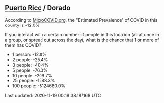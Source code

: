 
## [Puerto Rico](/united-states/puerto-rico) / Dorado

According to [MicroCOVID.org](http://microcovid.org),
the "Estimated Prevalence" of COVID in this county is -12.0%

If you interact with a certain number of people in this location
(all at once in a group, or spread out across the day), what is the chance that
1 or more of them has COVID?

- 1 person: -12.0%
- 2 people: -25.4%
- 3 people: -40.4%
- 5 people: -76.0%
- 10 people: -209.7%
- 25 people: -1588.3%
- 100 people: -8124680.0%

Last updated: 2020-11-19 00:18:38.187168 UTC
